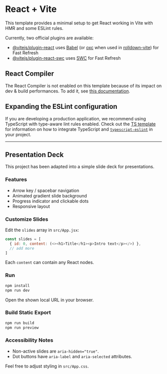 # React + Vite

This template provides a minimal setup to get React working in Vite with HMR and some ESLint rules.

Currently, two official plugins are available:

- [@vitejs/plugin-react](https://github.com/vitejs/vite-plugin-react/blob/main/packages/plugin-react) uses [Babel](https://babeljs.io/) (or [oxc](https://oxc.rs) when used in [rolldown-vite](https://vite.dev/guide/rolldown)) for Fast Refresh
- [@vitejs/plugin-react-swc](https://github.com/vitejs/vite-plugin-react/blob/main/packages/plugin-react-swc) uses [SWC](https://swc.rs/) for Fast Refresh

## React Compiler

The React Compiler is not enabled on this template because of its impact on dev & build performances. To add it, see [this documentation](https://react.dev/learn/react-compiler/installation).

## Expanding the ESLint configuration

If you are developing a production application, we recommend using TypeScript with type-aware lint rules enabled. Check out the [TS template](https://github.com/vitejs/vite/tree/main/packages/create-vite/template-react-ts) for information on how to integrate TypeScript and [`typescript-eslint`](https://typescript-eslint.io) in your project.

---

## Presentation Deck

This project has been adapted into a simple slide deck for presentations.

### Features

- Arrow key / spacebar navigation
- Animated gradient slide background
- Progress indicator and clickable dots
- Responsive layout

### Customize Slides

Edit the `slides` array in `src/App.jsx`:

```js
const slides = [
  { id: 0, content: (<><h1>Title</h1><p>Intro text</p></>) },
  // add more
]
```

Each `content` can contain any React nodes.

### Run

```bash
npm install
npm run dev
```

Open the shown local URL in your browser.

### Build Static Export

```bash
npm run build
npm run preview
```

### Accessibility Notes

- Non-active slides are `aria-hidden="true"`.
- Dot buttons have `aria-label` and `aria-selected` attributes.

Feel free to adjust styling in `src/App.css`.
